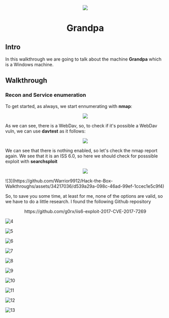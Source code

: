 
<p align="center">
  <img src="https://github.com/Warrior9912/Hack-the-Box-Walkthroughs/assets/34217036/d343a130-20d1-43d7-b454-b14e526d37f9">
</p>

<h1 align="center">Grandpa</h1>

<h2>Intro</h2>
<p>In this walkthrough we are going to talk about the machine <strong>Grandpa</strong> which is a Windows machine.</p>

<h2>Walkthrough</h2>
<h3>Recon and Service enumeration</h3>

<p>To get started, as always, we start ennumerating with <strong>nmap</strong>:</p>

<p align="center">
  <img src="https://github.com/Warrior9912/Hack-the-Box-Walkthroughs/assets/34217036/a24cd6e7-b939-480e-9b9c-1e598e0ca15e">
</p>

<p>As we can see, there is a WebDav, so, to check if it's possible a WebDav vuln, we can use <strong>davtest</strong> as it follows:</p>

<p align="center">
  <img src="https://github.com/Warrior9912/Hack-the-Box-Walkthroughs/assets/34217036/44ec4f84-a0ea-4a03-95ce-ddfec6beca1f">
</p>

<p>We can see that there is nothing enabled, so let's check the nmap report again. We see that it is an ISS 6.0, so here we should check for posssible exploit with <strong>searchsploit</strong></p>

<p align="center">
  <img src="https://github.com/Warrior9912/Hack-the-Box-Walkthroughs/assets/34217036/48980dff-70bb-419d-be5b-fd2929532118">
</p>
![3](https://github.com/Warrior9912/Hack-the-Box-Walkthroughs/assets/34217036/d539a29a-098c-46ad-99ef-1ccec1e5c9f4)


<p>So, to save you some time, at least for me, none of the options are valid, so we have to do a little research. I found the following Github repository</p>

<p align="center">https://github.com/g0rx/iis6-exploit-2017-CVE-2017-7269</p>

![4](https://github.com/Warrior9912/Hack-the-Box-Walkthroughs/assets/34217036/7da8fb1f-897f-4866-aa4a-6c8354eff355)

![5](https://github.com/Warrior9912/Hack-the-Box-Walkthroughs/assets/34217036/cfb0947b-a4ab-43fd-a661-9e78ff90e1a6)

![6](https://github.com/Warrior9912/Hack-the-Box-Walkthroughs/assets/34217036/d9de7993-9cc4-4c69-9f41-6d39c3ee538f)

![7](https://github.com/Warrior9912/Hack-the-Box-Walkthroughs/assets/34217036/2dff9512-ff68-4dcc-8247-5343df15bdfe)

![8](https://github.com/Warrior9912/Hack-the-Box-Walkthroughs/assets/34217036/20e97a88-e97a-43a0-8ff8-756a65e1aa95)

![9](https://github.com/Warrior9912/Hack-the-Box-Walkthroughs/assets/34217036/fb395fd7-442a-46a8-a3c8-7ade50d26311)

![10](https://github.com/Warrior9912/Hack-the-Box-Walkthroughs/assets/34217036/faf302b5-926f-4901-bbac-4def9c585e2b)

![11](https://github.com/Warrior9912/Hack-the-Box-Walkthroughs/assets/34217036/cafe6c20-d7b3-4d74-9a25-8c18bcc15bb2)

![12](https://github.com/Warrior9912/Hack-the-Box-Walkthroughs/assets/34217036/cafe408a-0090-4916-9e68-5e9fdcc40ba8)

![13](https://github.com/Warrior9912/Hack-the-Box-Walkthroughs/assets/34217036/04e639b8-206b-4f21-a8bc-0ab9eb572ee9)
